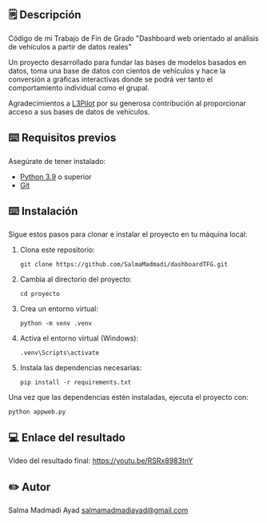 ## 🗒️ Descripción 

Código de mi Trabajo de Fin de Grado "Dashboard web orientado al análisis de vehículos a partir de datos reales"

Un proyecto desarrollado para fundar las bases de modelos basados en datos, toma una base de datos con cientos de vehículos y hace la conversión a gráficas interactivas donde se podrá ver tanto el comportamiento individual como el grupal.

Agradecimientos a [L3Pilot](https://l3pilot.eu/data.html) por su generosa contribución al proporcionar acceso a sus bases de datos de vehículos.

## ⌨️ Requisitos previos

Asegúrate de tener instalado:

- [Python 3.9](https://www.python.org/downloads/) o superior
- [Git](https://git-scm.com/)

## ⌨️ Instalación

Sigue estos pasos para clonar e instalar el proyecto en tu máquina local:

1. Clona este repositorio:

   `git clone https://github.com/SalmaMadmadi/dashboardTFG.git`

2. Cambia al directorio del proyecto:

    `cd proyecto`

3. Crea un entorno virtual:

    `python -m venv .venv`

4. Activa el entorno virtual (Windows):

    `.venv\Scripts\activate`

5. Instala las dependencias necesarias:

    `pip install -r requirements.txt`

Una vez que las dependencias estén instaladas, ejecuta el proyecto con:

`python appweb.py`

## 💻 Enlace del resultado 

Video del resultado final: https://youtu.be/RSRx8983tnY

## ✏️ Autor 

Salma Madmadi Ayad
salmamadmadiayad@gmail.com
